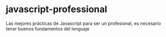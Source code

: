 # javascript-professional
Las mejores prácticas de Javascript para ser un profesional, es necesario tener buenos fundamentos del lenguaje
